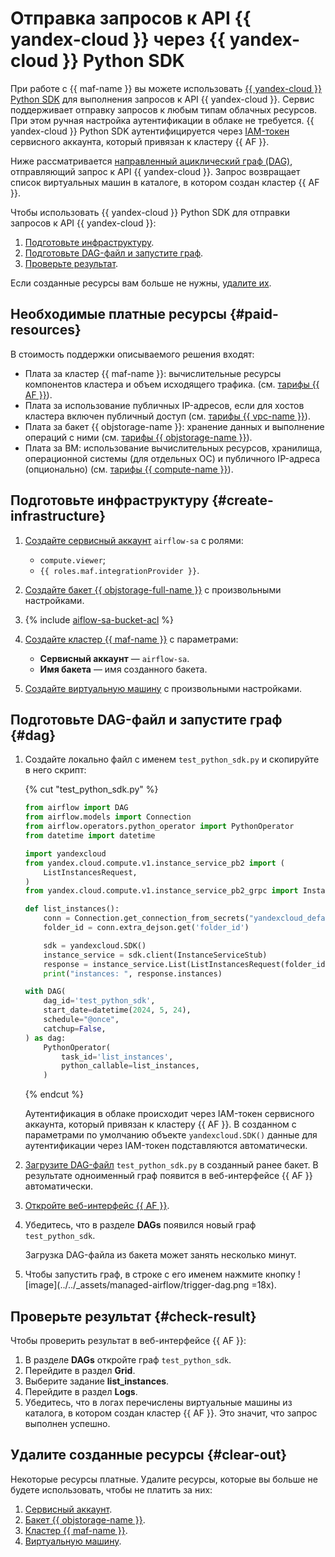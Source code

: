 # Отправка запросов к API {{ yandex-cloud }} через {{ yandex-cloud }} Python SDK

При работе с {{ maf-name }} вы можете использовать [{{ yandex-cloud }} Python SDK](https://github.com/yandex-cloud/python-sdk) для выполнения запросов к API {{ yandex-cloud }}. Сервис поддерживает отправку запросов к любым типам облачных ресурсов. При этом ручная настройка аутентификации в облаке не требуется. {{ yandex-cloud }} Python SDK аутентифицируется через [IAM-токен](../../iam/concepts/authorization/iam-token.md) сервисного аккаунта, который привязан к кластеру {{ AF }}.

Ниже рассматривается [направленный ациклический граф (DAG)](../../managed-airflow/concepts/index.md#about-the-service), отправляющий запрос к API {{ yandex-cloud }}. Запрос возвращает список виртуальных машин в каталоге, в котором создан кластер {{ AF }}.

Чтобы использовать {{ yandex-cloud }} Python SDK для отправки запросов к API {{ yandex-cloud }}:

1. [Подготовьте инфраструктуру](#create-infrastracture).
1. [Подготовьте DAG-файл и запустите граф](#dag).
1. [Проверьте результат](#check-result).

Если созданные ресурсы вам больше не нужны, [удалите их](#clear-out).


## Необходимые платные ресурсы {#paid-resources}

В стоимость поддержки описываемого решения входят:

* Плата за кластер {{ maf-name }}: вычислительные ресурсы компонентов кластера и объем исходящего трафика. (см. [тарифы {{ AF }}](../../managed-airflow/pricing.md)).
* Плата за использование публичных IP-адресов, если для хостов кластера включен публичный доступ (см. [тарифы {{ vpc-name }}](../../vpc/pricing.md)).
* Плата за бакет {{ objstorage-name }}: хранение данных и выполнение операций с ними (см. [тарифы {{ objstorage-name }}](../../storage/pricing.md)).
* Плата за ВМ: использование вычислительных ресурсов, хранилища, операционной системы (для отдельных ОС) и публичного IP-адреса (опционально) (см. [тарифы {{ compute-name }}](../../compute/pricing.md)).


## Подготовьте инфраструктуру {#create-infrastructure}

1. [Создайте сервисный аккаунт](../../iam/operations/sa/create.md#create-sa) `airflow-sa` с ролями:

   * `compute.viewer`;
   * `{{ roles.maf.integrationProvider }}`.

1. [Создайте бакет {{ objstorage-full-name }}](../../storage/operations/buckets/create.md) с произвольными настройками.

1. {% include [aiflow-sa-bucket-acl](../../_includes/managed-airflow/aiflow-sa-bucket-acl.md) %}

1. [Создайте кластер {{ maf-name }}](../../managed-airflow/operations/cluster-create.md#create-cluster) с параметрами:

   * **Сервисный аккаунт** — `airflow-sa`.
   * **Имя бакета** — имя созданного бакета.

1. [Создайте виртуальную машину](../../compute/operations/vm-create/create-linux-vm.md) с произвольными настройками.

## Подготовьте DAG-файл и запустите граф {#dag}

1. Создайте локально файл с именем `test_python_sdk.py` и скопируйте в него скрипт:

   {% cut "test_python_sdk.py" %}

   ```python
   from airflow import DAG
   from airflow.models import Connection
   from airflow.operators.python_operator import PythonOperator
   from datetime import datetime

   import yandexcloud
   from yandex.cloud.compute.v1.instance_service_pb2 import (
       ListInstancesRequest,
   )
   from yandex.cloud.compute.v1.instance_service_pb2_grpc import InstanceServiceStub

   def list_instances():
       conn = Connection.get_connection_from_secrets("yandexcloud_default")
       folder_id = conn.extra_dejson.get('folder_id')

       sdk = yandexcloud.SDK()
       instance_service = sdk.client(InstanceServiceStub)
       response = instance_service.List(ListInstancesRequest(folder_id=folder_id))
       print("instances: ", response.instances)

   with DAG(
       dag_id='test_python_sdk',
       start_date=datetime(2024, 5, 24),
       schedule="@once",
       catchup=False,
   ) as dag:
       PythonOperator(
           task_id='list_instances',
           python_callable=list_instances,
       )
   ```

   {% endcut %}

   Аутентификация в облаке происходит через IAM-токен сервисного аккаунта, который привязан к кластеру {{ AF }}. В созданном с параметрами по умолчанию объекте `yandexcloud.SDK()` данные для аутентификации через IAM-токен подставляются автоматически.

1. [Загрузите DAG-файл](../../storage/operations/objects/upload.md) `test_python_sdk.py` в созданный ранее бакет. В результате одноименный граф появится в веб-интерфейсе {{ AF }} автоматически.

1. [Откройте веб-интерфейс {{ AF }}](../../managed-airflow/operations/af-interfaces.md#web-gui).

1. Убедитесь, что в разделе **DAGs** появился новый граф `test_python_sdk`.

   Загрузка DAG-файла из бакета может занять несколько минут.

1. Чтобы запустить граф, в строке с его именем нажмите кнопку ![image](../../_assets/managed-airflow/trigger-dag.png =18x).

## Проверьте результат {#check-result}

Чтобы проверить результат в веб-интерфейсе {{ AF }}:

1. В разделе **DAGs** откройте граф `test_python_sdk`.
1. Перейдите в раздел **Grid**.
1. Выберите задание **list_instances**.
1. Перейдите в раздел **Logs**.
1. Убедитесь, что в логах перечислены виртуальные машины из каталога, в котором создан кластер {{ AF }}. Это значит, что запрос выполнен успешно.

## Удалите созданные ресурсы {#clear-out}

Некоторые ресурсы платные. Удалите ресурсы, которые вы больше не будете использовать, чтобы не платить за них:

1. [Сервисный аккаунт](../../iam/operations/sa/delete.md).
1. [Бакет {{ objstorage-name }}](../../storage/operations/buckets/delete.md).
1. [Кластер {{ maf-name }}](../../managed-airflow/operations/cluster-delete.md#delete).
1. [Виртуальную машину](../../compute/operations/vm-control/vm-delete.md).

